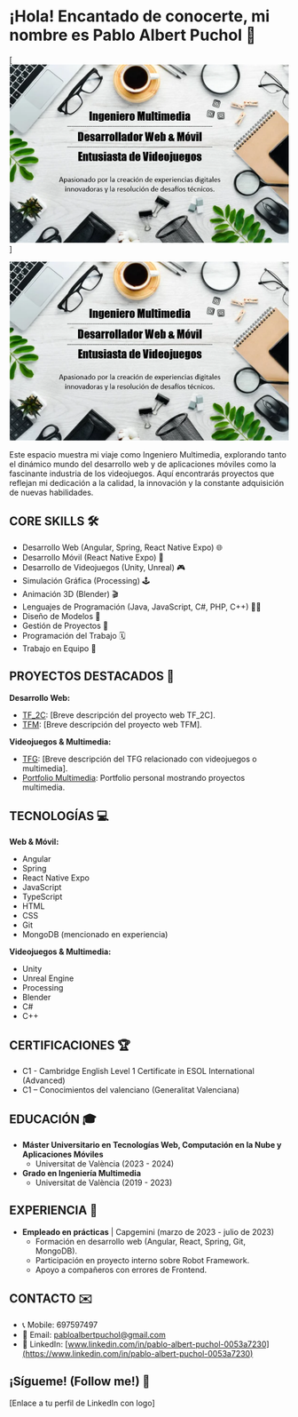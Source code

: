 # ¡Hola! Encantado de conocerte, mi nombre es Pablo Albert Puchol 👋

[![Ingeniero Multimedia - Desarrollo Web & Videojuegos](entrada.png)]

<p align="center">
  <img src="entrada.png" alt="Ingeniero Multimedia - Desarrollo Web & Videojuegos">
</p>

Este espacio muestra mi viaje como Ingeniero Multimedia, explorando tanto el dinámico mundo del desarrollo web y de aplicaciones móviles como la fascinante industria de los videojuegos. Aquí encontrarás proyectos que reflejan mi dedicación a la calidad, la innovación y la constante adquisición de nuevas habilidades.

## CORE SKILLS 🛠️

- Desarrollo Web (Angular, Spring, React Native Expo) 🌐
- Desarrollo Móvil (React Native Expo) 📱
- Desarrollo de Videojuegos (Unity, Unreal) 🎮
- Simulación Gráfica (Processing) 🕹️
- Animación 3D (Blender) 🎬
- Lenguajes de Programación (Java, JavaScript, C#, PHP, C++) 👨‍💻
- Diseño de Modelos 📐
- Gestión de Proyectos 📂
- Programación del Trabajo 🗓️
- Trabajo en Equipo 🤝

## PROYECTOS DESTACADOS 🌟

**Desarrollo Web:**

- [TF_2C](https://github.com/escorpioap2001/TF_2C): [Breve descripción del proyecto web TF_2C].
- [TFM](https://github.com/escorpioap2001/TFM): [Breve descripción del proyecto web TFM].

**Videojuegos & Multimedia:**

- [TFG](https://github.com/escorpioap2001/TFG): [Breve descripción del TFG relacionado con videojuegos o multimedia].
- [Portfolio Multimedia](https://mural.uv.es/palpu/portfolio/inicio.html): Portfolio personal mostrando proyectos multimedia.

## TECNOLOGÍAS 💻

**Web & Móvil:**

- Angular
- Spring
- React Native Expo
- JavaScript
- TypeScript
- HTML
- CSS
- Git
- MongoDB (mencionado en experiencia)

**Videojuegos & Multimedia:**

- Unity
- Unreal Engine
- Processing
- Blender
- C#
- C++

## CERTIFICACIONES 🏆

- C1 - Cambridge English Level 1 Certificate in ESOL International (Advanced)
- C1 – Conocimientos del valenciano (Generalitat Valenciana)

## EDUCACIÓN 🎓

- **Máster Universitario en Tecnologías Web, Computación en la Nube y Aplicaciones Móviles**
  - Universitat de València (2023 - 2024)
- **Grado en Ingeniería Multimedia**
  - Universitat de València (2019 - 2023)

## EXPERIENCIA 💼

- **Empleado en prácticas** | Capgemini (marzo de 2023 - julio de 2023)
  - Formación en desarrollo web (Angular, React, Spring, Git, MongoDB).
  - Participación en proyecto interno sobre Robot Framework.
  - Apoyo a compañeros con errores de Frontend.

## CONTACTO ✉️

- 📞 Mobile: 697597497
- 📧 Email: [pabloalbertpuchol@gmail.com](mailto:pabloalbertpuchol@gmail.com)
- 🔗 LinkedIn: [www.linkedin.com/in/pablo-albert-puchol-0053a7230](https://www.linkedin.com/in/pablo-albert-puchol-0053a7230)

## ¡Sígueme! (Follow me!) 🚀

[Enlace a tu perfil de LinkedIn con logo]